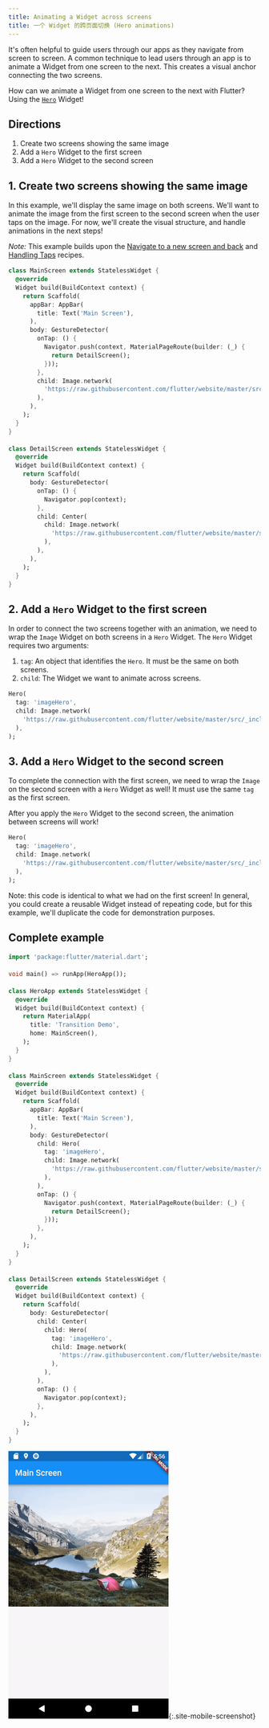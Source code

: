 ```yaml
---
title: Animating a Widget across screens
title: 一个 Widget 的跨页面切换 (Hero animations)
---
```


It's often helpful to guide users through our apps as they navigate from screen
to screen. A common technique to lead users through an app is to animate a
Widget from one screen to the next. This creates a visual anchor connecting
the two screens.

How can we animate a Widget from one screen to the next with Flutter? Using the
[`Hero`](https://docs.flutter.io/flutter/widgets/Hero-class.html) Widget!

## Directions

  1. Create two screens showing the same image
  2. Add a `Hero` Widget to the first screen
  3. Add a `Hero` Widget to the second screen

## 1. Create two screens showing the same image

In this example, we'll display the same image on both screens. We'll want to
animate the image from the first screen to the second screen when the user taps
on the image. For now, we'll create the visual structure, and handle animations
in the next steps!

*Note:* This example builds upon the
[Navigate to a new screen and back](/docs/cookbook/navigation/navigation-basics)
and [Handling Taps](/docs/cookbook/gestures/handling-taps) recipes.

```dart
class MainScreen extends StatelessWidget {
  @override
  Widget build(BuildContext context) {
    return Scaffold(
      appBar: AppBar(
        title: Text('Main Screen'),
      ),
      body: GestureDetector(
        onTap: () {
          Navigator.push(context, MaterialPageRoute(builder: (_) {
            return DetailScreen();
          }));
        },
        child: Image.network(
          'https://raw.githubusercontent.com/flutter/website/master/src/_includes/code/layout/lakes/images/lake.jpg',
        ),
      ),
    );
  }
}

class DetailScreen extends StatelessWidget {
  @override
  Widget build(BuildContext context) {
    return Scaffold(
      body: GestureDetector(
        onTap: () {
          Navigator.pop(context);
        },
        child: Center(
          child: Image.network(
            'https://raw.githubusercontent.com/flutter/website/master/src/_includes/code/layout/lakes/images/lake.jpg',
          ),
        ),
      ),
    );
  }
}
```

## 2. Add a `Hero` Widget to the first screen

In order to connect the two screens together with an animation, we need to wrap
the `Image` Widget on both screens in a `Hero` Widget. The `Hero` Widget
requires two arguments:

  1. `tag`: An object that identifies the `Hero`. It must be the same on both
  screens.
  2. `child`: The Widget we want to animate across screens.

<!-- skip -->
```dart
Hero(
  tag: 'imageHero',
  child: Image.network(
    'https://raw.githubusercontent.com/flutter/website/master/src/_includes/code/layout/lakes/images/lake.jpg',
  ),
);
```

## 3. Add a `Hero` Widget to the second screen

To complete the connection with the first screen, we need to wrap the `Image`
on the second screen with a `Hero` Widget as well! It must use the same `tag`
as the first screen.

After you apply the `Hero` Widget to the second screen, the animation between
screens will work!

<!-- skip -->
```dart
Hero(
  tag: 'imageHero',
  child: Image.network(
    'https://raw.githubusercontent.com/flutter/website/master/src/_includes/code/layout/lakes/images/lake.jpg',
  ),
);
```

Note: this code is identical to what we had on the first screen! In general, you
could create a reusable Widget instead of repeating code, but for this example,
we'll duplicate the code for demonstration purposes.

## Complete example

```dart
import 'package:flutter/material.dart';

void main() => runApp(HeroApp());

class HeroApp extends StatelessWidget {
  @override
  Widget build(BuildContext context) {
    return MaterialApp(
      title: 'Transition Demo',
      home: MainScreen(),
    );
  }
}

class MainScreen extends StatelessWidget {
  @override
  Widget build(BuildContext context) {
    return Scaffold(
      appBar: AppBar(
        title: Text('Main Screen'),
      ),
      body: GestureDetector(
        child: Hero(
          tag: 'imageHero',
          child: Image.network(
            'https://raw.githubusercontent.com/flutter/website/master/src/_includes/code/layout/lakes/images/lake.jpg',
          ),
        ),
        onTap: () {
          Navigator.push(context, MaterialPageRoute(builder: (_) {
            return DetailScreen();
          }));
        },
      ),
    );
  }
}

class DetailScreen extends StatelessWidget {
  @override
  Widget build(BuildContext context) {
    return Scaffold(
      body: GestureDetector(
        child: Center(
          child: Hero(
            tag: 'imageHero',
            child: Image.network(
              'https://raw.githubusercontent.com/flutter/website/master/src/_includes/code/layout/lakes/images/lake.jpg',
            ),
          ),
        ),
        onTap: () {
          Navigator.pop(context);
        },
      ),
    );
  }
}
```

![Hero Demo](/images/cookbook/hero.gif){:.site-mobile-screenshot}
